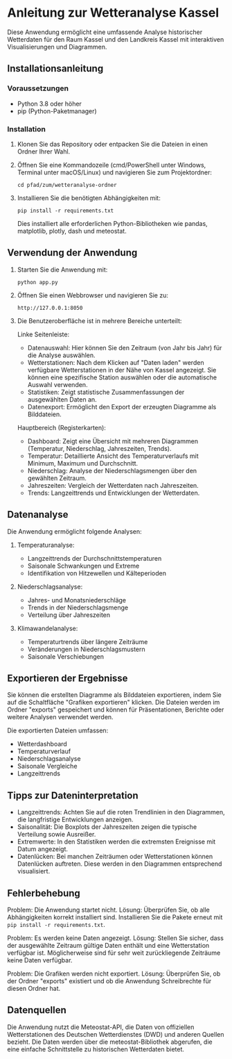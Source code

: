 # Anleitung zur Wetteranalyse Kassel

Diese Anwendung ermöglicht eine umfassende Analyse historischer Wetterdaten für den Raum Kassel und den Landkreis Kassel mit interaktiven Visualisierungen und Diagrammen.

## Installationsanleitung

### Voraussetzungen

- Python 3.8 oder höher
- pip (Python-Paketmanager)

### Installation

1. Klonen Sie das Repository oder entpacken Sie die Dateien in einen Ordner Ihrer Wahl.

2. Öffnen Sie eine Kommandozeile (cmd/PowerShell unter Windows, Terminal unter macOS/Linux) und navigieren Sie zum Projektordner:
   ```
   cd pfad/zum/wetteranalyse-ordner
   ```

3. Installieren Sie die benötigten Abhängigkeiten mit:
   ```
   pip install -r requirements.txt
   ```
   
   Dies installiert alle erforderlichen Python-Bibliotheken wie pandas, matplotlib, plotly, dash und meteostat.

## Verwendung der Anwendung

1. Starten Sie die Anwendung mit:
   ```
   python app.py
   ```

2. Öffnen Sie einen Webbrowser und navigieren Sie zu:
   ```
   http://127.0.0.1:8050
   ```

3. Die Benutzeroberfläche ist in mehrere Bereiche unterteilt:

   Linke Seitenleiste:
   - Datenauswahl: Hier können Sie den Zeitraum (von Jahr bis Jahr) für die Analyse auswählen.
   - Wetterstationen: Nach dem Klicken auf "Daten laden" werden verfügbare Wetterstationen in der Nähe von Kassel angezeigt. Sie können eine spezifische Station auswählen oder die automatische Auswahl verwenden.
   - Statistiken: Zeigt statistische Zusammenfassungen der ausgewählten Daten an.
   - Datenexport: Ermöglicht den Export der erzeugten Diagramme als Bilddateien.

   Hauptbereich (Registerkarten):
   - Dashboard: Zeigt eine Übersicht mit mehreren Diagrammen (Temperatur, Niederschlag, Jahreszeiten, Trends).
   - Temperatur: Detaillierte Ansicht des Temperaturverlaufs mit Minimum, Maximum und Durchschnitt.
   - Niederschlag: Analyse der Niederschlagsmengen über den gewählten Zeitraum.
   - Jahreszeiten: Vergleich der Wetterdaten nach Jahreszeiten.
   - Trends: Langzeittrends und Entwicklungen der Wetterdaten.

## Datenanalyse

Die Anwendung ermöglicht folgende Analysen:

1. Temperaturanalyse:
   - Langzeittrends der Durchschnittstemperaturen
   - Saisonale Schwankungen und Extreme
   - Identifikation von Hitzewellen und Kälteperioden

2. Niederschlagsanalyse:
   - Jahres- und Monatsniederschläge
   - Trends in der Niederschlagsmenge
   - Verteilung über Jahreszeiten

3. Klimawandelanalyse:
   - Temperaturtrends über längere Zeiträume
   - Veränderungen in Niederschlagsmustern
   - Saisonale Verschiebungen

## Exportieren der Ergebnisse

Sie können die erstellten Diagramme als Bilddateien exportieren, indem Sie auf die Schaltfläche "Grafiken exportieren" klicken. Die Dateien werden im Ordner "exports" gespeichert und können für Präsentationen, Berichte oder weitere Analysen verwendet werden.

Die exportierten Dateien umfassen:
- Wetterdashboard
- Temperaturverlauf
- Niederschlagsanalyse
- Saisonale Vergleiche
- Langzeittrends

## Tipps zur Dateninterpretation

- Langzeittrends: Achten Sie auf die roten Trendlinien in den Diagrammen, die langfristige Entwicklungen anzeigen.
- Saisonalität: Die Boxplots der Jahreszeiten zeigen die typische Verteilung sowie Ausreißer.
- Extremwerte: In den Statistiken werden die extremsten Ereignisse mit Datum angezeigt.
- Datenlücken: Bei manchen Zeiträumen oder Wetterstationen können Datenlücken auftreten. Diese werden in den Diagrammen entsprechend visualisiert.

## Fehlerbehebung

Problem: Die Anwendung startet nicht.
Lösung: Überprüfen Sie, ob alle Abhängigkeiten korrekt installiert sind. Installieren Sie die Pakete erneut mit `pip install -r requirements.txt`.

Problem: Es werden keine Daten angezeigt.
Lösung: Stellen Sie sicher, dass der ausgewählte Zeitraum gültige Daten enthält und eine Wetterstation verfügbar ist. Möglicherweise sind für sehr weit zurückliegende Zeiträume keine Daten verfügbar.

Problem: Die Grafiken werden nicht exportiert.
Lösung: Überprüfen Sie, ob der Ordner "exports" existiert und ob die Anwendung Schreibrechte für diesen Ordner hat.

## Datenquellen

Die Anwendung nutzt die Meteostat-API, die Daten von offiziellen Wetterstationen des Deutschen Wetterdienstes (DWD) und anderen Quellen bezieht. Die Daten werden über die meteostat-Bibliothek abgerufen, die eine einfache Schnittstelle zu historischen Wetterdaten bietet. 